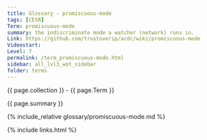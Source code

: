 ```yaml
---
title: Glossary - promiscuous-mode
tags: [CESR]
Term: promiscuous-mode
summary: the indiscriminate mode a watcher (network) runs in.
Link: https://github.com/trustoverip/acdc/wiki/promiscuous-mode
Videostart: 
Level: 7
permalink: /term_promiscuous-mode.html
sidebar: all_lvl3_wot_sidebar
folder: terms
---
```


{{ page.collection }} - {{ page.Term }}

   {{ page.summary }}

{% include_relative glossary/promiscuous-mode.md %}

 {% include links.html %} 
